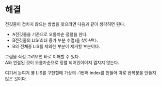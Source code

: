 # 해결
전깃줄이 겹치지 않으는 방법을 찾으려면 다음과 같이 생각하면 된다.
- A전깃줄을 기준으로 오름차순 정렬을 한다.
- B전깃줄의 LIS(최대 증가 부분 수열)을 찾아낸다. 
- B의 전체중 LIS를 제외한 부분이 제거할 부분이다.

그림을 직접 그려보면 바로 이해할 수 있다.  
A와 연결된 것이 오름차순으로 정렬 되어있어야지 겹치지 않는다.

여기서 눈여겨 볼  LIS를 구현할때 가상의 -1번째 index를 만들어 따로 반복문을 만들지 않은 것이다.
